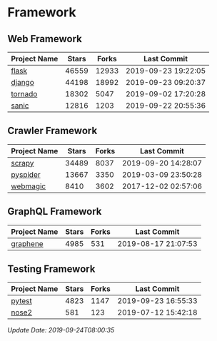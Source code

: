 # Framework

## Web Framework

| Project Name | Stars | Forks | Last Commit |
| ------------ | ----- | ----- | ----------- |
| [flask](https://github.com/pallets/flask) | 46559 | 12933 | 2019-09-23 19:22:05 |
| [django](https://github.com/django/django) | 44198 | 18992 | 2019-09-23 09:20:37 |
| [tornado](https://github.com/tornadoweb/tornado) | 18302 | 5047 | 2019-09-02 17:20:28 |
| [sanic](https://github.com/huge-success/sanic) | 12816 | 1203 | 2019-09-22 20:55:36 |

## Crawler Framework

| Project Name | Stars | Forks | Last Commit |
| ------------ | ----- | ----- | ----------- |
| [scrapy](https://github.com/scrapy/scrapy) | 34489 | 8037 | 2019-09-20 14:28:07 |
| [pyspider](https://github.com/binux/pyspider) | 13667 | 3350 | 2019-03-09 23:50:28 |
| [webmagic](https://github.com/code4craft/webmagic) | 8410 | 3602 | 2017-12-02 02:57:06 |

## GraphQL Framework

| Project Name | Stars | Forks | Last Commit |
| ------------ | ----- | ----- | ----------- |
| [graphene](https://github.com/graphql-python/graphene) | 4985 | 531 | 2019-08-17 21:07:53 |

## Testing Framework

| Project Name | Stars | Forks | Last Commit |
| ------------ | ----- | ----- | ----------- |
| [pytest](https://github.com/pytest-dev/pytest) | 4823 | 1147 | 2019-09-23 16:55:33 |
| [nose2](https://github.com/nose-devs/nose2) | 581 | 123 | 2019-07-12 15:42:18 |

*Update Date: 2019-09-24T08:00:35*